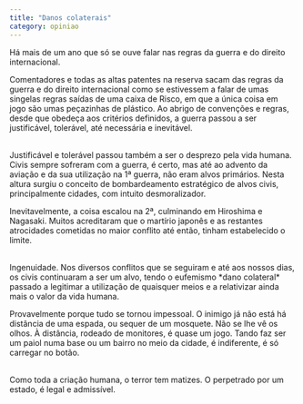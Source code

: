 ```yaml
---
title: "Danos colaterais"
category: opiniao
---
```


Há mais de um ano que só se ouve falar nas regras da guerra e do direito internacional. 

Comentadores e todas as altas patentes na reserva sacam das regras da guerra e do direito internacional como se estivessem a falar de umas singelas regras saídas de uma caixa de Risco, em que a única coisa em jogo são umas peçazinhas de plástico.
Ao abrigo de convenções e regras, desde que obedeça aos critérios definidos, a guerra passou a ser justificável, tolerável, até necessária e inevitável.

<br/>
Justificável e tolerável passou também a ser o desprezo pela vida humana.
Civis sempre sofreram com a guerra, é certo, mas até ao advento da aviação e da sua utilização na 1ª guerra, não eram alvos primários. Nesta altura surgiu o conceito de bombardeamento estratégico de alvos civis, principalmente cidades, com intuito desmoralizador.

Inevitavelmente, a coisa escalou na 2ª, culminando em Hiroshima e Nagasaki.
Muitos acreditaram que o martírio japonês e as restantes atrocidades cometidas no maior conflito até então, tinham estabelecido o limite.

<br/>
Ingenuidade. Nos diversos conflitos que se seguiram e até aos nossos dias, os civis continuaram a ser um alvo, tendo o eufemismo *dano colateral* passado a legitimar a utilização de quaisquer meios e a relativizar ainda mais o valor da vida humana. 

Provavelmente porque tudo se tornou impessoal. O inimigo já não está há distância de uma espada, ou sequer de um mosquete. Não se lhe vê os olhos. À distância, rodeado de monitores, é quase um jogo. Tando faz ser um paiol numa base ou um bairro no meio da cidade, é indiferente, é só carregar no botão.

<br/>
Como toda a criação humana, o terror tem matizes. O perpetrado por um estado, é legal e admissível.

